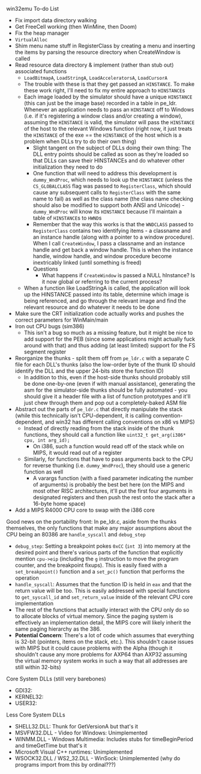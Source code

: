 win32emu To-do List
- Fix import data directory walking
- Get FreeCell working (then WinMine, then Doom)
- Fix the heap manager
- ``VirtualAlloc``
- Shim menu name stuff in RegisterClass by creating a menu and inserting the items by parsing the resource directory when CreateWindow is called
- Read resource data directory & implement (rather than stub out) associated functions
  - ``LoadBitmapA``, ``LoadStringA``, ``LoadAcceleratorsA``, ``LoadCursorA``
  - The trouble with these is that they get passed an ``HINSTANCE``. To make these work right, I'll need to fix my entire approach to ``HINSTANCE``s
  - Each image loaded by the simulator should have a unique ``HINSTANCE`` (this can just be the image base) recorded in a table in pe_ldr. Whenever an application needs to pass an ``HINSTANCE`` off to Windows (i.e. if it's registering a window class and/or creating a window), assuming the ``HINSTANCE`` is valid, the simulator will pass the ``HINSTANCE`` of the host to the relevant Windows function (right now, it just treats the ``HINSTANCE`` of the exe == the ``HINSTANCE`` of the host which is a problem when DLLs try to do their own thing)
    - Slight tangent on the subject of DLLs doing their own thing: The DLL entry points should be called as soon as they're loaded so that DLLs can save their HINSTANCEs and do whatever other initialization they need to do
    - One function that will need to address this development is ``dummy_WndProc``, which needs to look up the ``HINSTANCE`` (unless the ``CS_GLOBALCLASS`` flag was passed to ``RegisterClass``, which should cause any subsequent calls to ``RegisterClass`` with the same name to fail) as well as the class name (the class name checking should also be modified to support both ANSI and Unicode) - ``dummy_WndProc`` will know its ``HINSTANCE`` because I'll maintain a table of ``HINSTANCE``s to ``HWND``s 
    - Remember that the way this works is that the ``WNDCLASS`` passed to ``RegisterClass`` contains two identifying items - a classname and an instance handle (along with a pointer to a window procedure). When I call ``CreateWindow``, I pass a classname and an instance handle and get back a window handle. This is when the instance handle, window handle, and window procedure become inextricably linked (until something is freed)
    - Questions
      - What happens if ``CreateWindow`` is passed a NULL hInstance? Is it now global or referring to the current process?
   - When a function like LoadStringA is called, the application will look up the HINSTANCE passed into its table, determine which image is being referenced, and go through the relevant image and find the relevant resource and do whatever it needs to be done
- Make sure the CRT initialization code actually works and pushes the correct parameters for WinMain/main
- Iron out CPU bugs (sim386)
  - This isn't a bug so much as a missing feature, but it might be nice to add support for the PEB (since some applications might actually fuck around with that) and thus adding (at least limited) support for the FS segment register
- Reorganize the thunks - split them off from ``pe_ldr.c`` with a separate C file for each DLL's thunks (also the low-order byte of the thunk ID should identify the DLL and the upper 24-bits store the function ID)
  - In addition to this, even if the host-side thunks should probably still be done one-by-one (even if with manual assistance), generating the asm for the simulator-side thunks should be fully automated - you should give it a header file with a list of function prototypes and it'll just chew through them and pop out a completely-baked ASM file
- Abstract out the parts of ``pe_ldr.c`` that directly manipulate the stack (while this technically isn't CPU-dependent, it is calling convention-dependent, and win32 has different calling conventions on x86 vs MIPS)
  - Instead of directly reading from the stack inside of the thunk functions, they should call a function like ``uint32_t get_arg(i386* cpu, int arg_id);``
    - On i386, such a function would read off of the stack while on MIPS, it would read out of a register
  - Similarly, for functions that have to pass arguments back to the CPU for reverse thunking (i.e. ``dummy_WndProc``), they should use a generic function as well
    - A varargs function (with a fixed parameter indicating the number of arguments) is probably the best bet here (on the MIPS and most other RISC architectures, it'll put the first four arguments in designated registers and then push the rest onto the stack after a 16-byte home space)
- Add a MIPS R4000 CPU core to swap with the i386 core

Good news on the portability front: In pe_ldr.c, aside from the thunks themselves, the only functions that make any major assumptions about the CPU being an 80386 are ``handle_syscall`` and ``debug_step``
- ``debug_step``: Setting a breakpoint pokes ``0xCC`` (``int 3``) into memory at the desired point and there's various parts of the function that explicitly mention ``cpu->eip`` (including the ``g`` instruction to move the program counter, and the breakpoint fixups). This is easily fixed with a ``set_breakpoint()`` function and a ``set_pc()`` function that performs the operation
- ``handle_syscall``: Assumes that the function ID is held in ``eax`` and that the return value will be too. This is easily addressed with special functions to ``get_syscall_id`` and ``set_return_value`` inside of the relevant CPU core implementation
- The rest of the functions that actually interact with the CPU only do so to allocate blocks of virtual memory. Since the paging system is effectively an implementation detail, the MIPS core will likely inherit the same paging hierarchy as the 386.
- **Potential Concern**: There's a lot of code which assumes that everything is 32-bit (pointers, items on the stack, etc.). This shouldn't cause issues with MIPS but it could cause problems with the Alpha (though it shouldn't cause any more problems for AXP64 than AXP32 assuming the virtual memory system works in such a way that all addresses are still within 32-bits)

Core System DLLs (still very barebones)
- GDI32: 
- KERNEL32: 
- USER32:

Less Core System DLLs
- SHELL32.DLL: Thunk for GetVersionA but that's it
- MSVFW32.DLL - Video for Windows: Unimplemented
- WINMM.DLL - Windows Multimedia: Includes stubs for timeBeginPeriod and timeGetTime but that's it
- Microsoft Visual C++ runtimes: Unimplemented
- WSOCK32.DLL / WS2_32.DLL - WinSock: Unimplemented (why do programs import from this by ordinal???)
